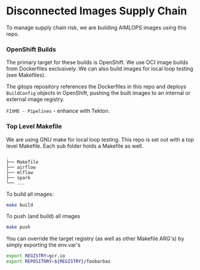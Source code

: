 # Disconnected Images Supply Chain

To manage supply chain risk, we are building AIMLOPS images using this repo.

### OpenShift Builds

The primary target for these builds is OpenShift. We use OCI image builds from Dockerfiles exclusively. We can also build images for local loop testing (see Makefiles).

The gitops repository references the Dockerfiles in this repo and deploys `BuildConfig` objects in OpenShift, pushing the built images to an internal or external image registry.

`FIXME - Pipelines` - enhance with Tekton.

### Top Level Makefile

We are using GNU make for local loop testing. This repo is set out with a top level Makefile. Each sub folder holds a Makefile as well.

```
.
├── Makefile
├── airflow
├── mlflow
├── spark
└── ...
```

To build all images:

```bash
make build
```

To push (and build) all images

```bash
make push
```

You can override the target registry (as well as other Makefile ARG's) by simply exporting the env.var's

```bash
export REGISTRY=gcr.io
export REPOSITORY=${REGISTRY}/foobarbaz
```
